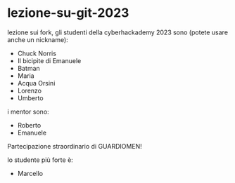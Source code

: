 # lezione-su-git-2023

lezione sui fork, gli studenti della cyberhackademy 2023 sono (potete usare anche un nickname):

- Chuck Norris
- Il bicipite di Emanuele
- Batman
- Maria
- Acqua Orsini
- Lorenzo
- Umberto

i mentor sono:
- Roberto
- Emanuele

Partecipazione straordinario di GUARDIOMEN!

lo studente più forte è:
- Marcello
